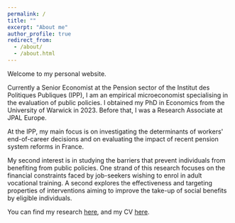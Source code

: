 ```yaml
---
permalink: /
title: ""
excerpt: "About me"
author_profile: true
redirect_from: 
  - /about/
  - /about.html
---
```


Welcome to my personal website.  

Currently a Senior Economist at the Pension sector of the Institut des Politiques Publiques (IPP), I am an empirical microeconomist specialising in the evaluation of public policies. I obtained my PhD in Economics from the University of Warwick in 2023. Before that, I was a Research Associate at JPAL Europe.

At the IPP, my main focus is on investigating the determinants of workers' end-of-career decisions and on evaluating the impact of recent pension system reforms in France.

My second interest is in studying the barriers that prevent individuals from benefiting from public policies. One strand of this research focuses on the financial constraints faced by job-seekers wishing to enrol in adult vocational training. A second explores the effectiveness and targeting properties of interventions aiming to improve the take-up of social benefits by eligible individuals.

You can find my research [here](/research/), and my CV [here](/files/Todor_Tochev_CV.pdf).

